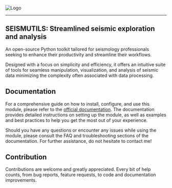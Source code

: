 ![Logo](https://imgur.com/6QeFtQt.png)

------------------------------------------

## SEISMUTILS: Streamlined seismic exploration and analysis
An open-source Python toolkit tailored for seismology professionals seeking to enhance their productivity and streamline their workflows.

Designed with a focus on simplicity and efficiency, it offers an intuitive suite of tools for seamless manipulation, visualization, and analysis of seismic data minimizing the complexity often associated with data processing.

## Documentation
For a comprehensive guide on how to install, configure, and use this module, please refer to the [official documentation](https://seismutils.readthedocs.io/en/latest/). The documentation provides detailed instructions on setting up the module, as well as examples and best practices to help you get the most out of your experience.

Should you have any questions or encounter any issues while using the module, please consult the FAQ and troubleshooting sections of the documentation. For further assistance, do not hesitate to contact me!

## Contribution
Contributions are welcome and greatly appreciated. Every bit of help counts, from bug reports, feature requests, to code and documentation improvements.